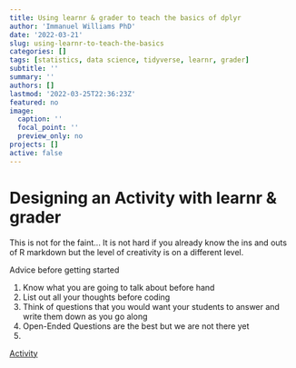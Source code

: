 ```yaml
---
title: Using learnr & grader to teach the basics of dplyr
author: 'Immanuel Williams PhD'
date: '2022-03-21'
slug: using-learnr-to-teach-the-basics
categories: []
tags: [statistics, data science, tidyverse, learnr, grader]
subtitle: ''
summary: ''
authors: []
lastmod: '2022-03-25T22:36:23Z'
featured: no
image:
  caption: ''
  focal_point: ''
  preview_only: no
projects: []
active: false
---
```


# Designing an Activity with learnr & grader

This is not for the faint... It is not hard if you already know the ins and outs of R markdown but the level of creativity is on a different level.


Advice before getting started

1. Know what you are going to talk about before hand
2. List out all your thoughts before coding
3. Think of questions that you would want your students to answer and write them down as you go along
4. Open-Ended Questions are the best but we are not there yet
5.



[Activity](https://gato365.shinyapps.io/LearnAboutDataFrames/)
